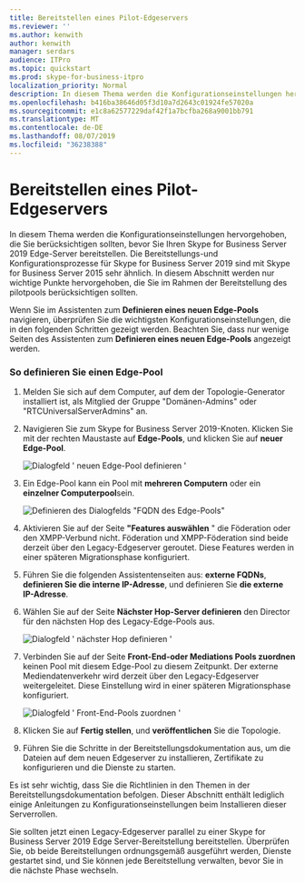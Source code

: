 ```yaml
---
title: Bereitstellen eines Pilot-Edgeservers
ms.reviewer: ''
ms.author: kenwith
author: kenwith
manager: serdars
audience: ITPro
ms.topic: quickstart
ms.prod: skype-for-business-itpro
localization_priority: Normal
description: In diesem Thema werden die Konfigurationseinstellungen hervorgehoben, die Sie vor der Bereitstellung Ihres Skype for Business Server 2019 Edge-Servers beachten sollten. Die Bereitstellungs-und Konfigurationsprozesse für Skype for Business Server 2019 sind mit Skype for Business Server 2015 sehr ähnlich. In diesem Abschnitt werden nur wichtige Punkte hervorgehoben, die Sie im Rahmen der Bereitstellung des pilotpools berücksichtigen sollten. Detaillierte Anweisungen finden Sie unter Bereitstellen des Zugriffs auf externe Benutzer in Skype for Business Server 2019 in der Bereitstellungsdokumentation, in der der Bereitstellungsprozess beschrieben wird, sowie Konfigurationsinformationen für den Zugriff durch externe Benutzer.
ms.openlocfilehash: b416ba38646d05f3d10a7d2643c01924fe57020a
ms.sourcegitcommit: e1c8a62577229daf42f1a7bcfba268a9001bb791
ms.translationtype: MT
ms.contentlocale: de-DE
ms.lasthandoff: 08/07/2019
ms.locfileid: "36238388"
---
```

# <a name="deploy-pilot-edge-server"></a>Bereitstellen eines Pilot-Edgeservers

In diesem Thema werden die Konfigurationseinstellungen hervorgehoben, die Sie berücksichtigen sollten, bevor Sie Ihren Skype for Business Server 2019 Edge-Server bereitstellen. Die Bereitstellungs-und Konfigurationsprozesse für Skype for Business Server 2019 sind mit Skype for Business Server 2015 sehr ähnlich. In diesem Abschnitt werden nur wichtige Punkte hervorgehoben, die Sie im Rahmen der Bereitstellung des pilotpools berücksichtigen sollten. <!-- For detailed steps, see 
 [Deploying external user access in Skype for Business Server 2019](../deployment/deploying-external-user-access/deploying-external-user-access.md) in the Deployment documentation, which describes the deployment process and also gives configuration information for external user access.  -->
  
Wenn Sie im Assistenten zum **Definieren eines neuen Edge-Pools** navigieren, überprüfen Sie die wichtigsten Konfigurationseinstellungen, die in den folgenden Schritten gezeigt werden. Beachten Sie, dass nur wenige Seiten des Assistenten zum **Definieren eines neuen Edge-Pools** angezeigt werden. 
  
### <a name="to-define-an-edge-pool"></a>So definieren Sie einen Edge-Pool

1. Melden Sie sich auf dem Computer, auf dem der Topologie-Generator installiert ist, als Mitglied der Gruppe "Domänen-Admins" oder "RTCUniversalServerAdmins" an.
    
2. Navigieren Sie zum Skype for Business Server 2019-Knoten. Klicken Sie mit der rechten Maustaste auf **Edge-Pools**, und klicken Sie auf **neuer Edge-Pool**.
    
     ![Dialogfeld ' neuen Edge-Pool definieren '](../media/migration_ocs_topo_edgepool_page1.JPG)
  
3. Ein Edge-Pool kann ein Pool mit **mehreren Computern** oder ein **einzelner Computerpool**sein.
    
     ![Definieren des Dialogfelds "FQDN des Edge-Pools"](../media/migration_ocs_topo_edgepool_page2.JPG)
  
4. Aktivieren Sie auf der Seite **"Features auswählen** " die Föderation oder den XMPP-Verbund nicht. Föderation und XMPP-Föderation sind beide derzeit über den Legacy-Edgeserver geroutet. Diese Features werden in einer späteren Migrationsphase konfiguriert. 

  
5. Führen Sie die folgenden Assistentenseiten aus: **externe FQDNs**, **definieren Sie die interne IP-Adresse**, und definieren Sie **die externe IP-Adresse**.
    
6. Wählen Sie auf der Seite **Nächster Hop-Server definieren** den Director für den nächsten Hop des Legacy-Edge-Pools aus. 
    
     ![Dialogfeld ' nächster Hop definieren '](../media/migration_ocs_topo_edgepool_page7.JPG)
  
7. Verbinden Sie auf der Seite **Front-End-oder Mediations Pools zuordnen** keinen Pool mit diesem Edge-Pool zu diesem Zeitpunkt. Der externe Mediendatenverkehr wird derzeit über den Legacy-Edgeserver weitergeleitet. Diese Einstellung wird in einer späteren Migrationsphase konfiguriert. 
    
     ![Dialogfeld ' Front-End-Pools zuordnen '](../media/migration_ocs_topo_edgepool_page8.JPG)
  
8. Klicken Sie auf **Fertig stellen**, und **veröffentlichen** Sie die Topologie. 
    
9. Führen Sie die Schritte in der Bereitstellungsdokumentation aus, um die Dateien auf dem neuen Edgeserver zu installieren, Zertifikate zu konfigurieren und die Dienste zu starten. 
<!-- [Install Edge Servers for Skype for Business Server 2019](../deployment/deploying-external-user-access/install-edge-servers.md) in -->
    
Es ist sehr wichtig, dass Sie die Richtlinien in den Themen in der Bereitstellungsdokumentation befolgen. Dieser Abschnitt enthält lediglich einige Anleitungen zu Konfigurationseinstellungen beim Installieren dieser Serverrollen. 
<!-- [Deploying external user access in Skype for Business Server 2019](../deployment/deploying-external-user-access/deploying-external-user-access.md) -->
  
Sie sollten jetzt einen Legacy-Edgeserver parallel zu einer Skype for Business Server 2019 Edge Server-Bereitstellung bereitstellen. Überprüfen Sie, ob beide Bereitstellungen ordnungsgemäß ausgeführt werden, Dienste gestartet sind, und Sie können jede Bereitstellung verwalten, bevor Sie in die nächste Phase wechseln. 
  

